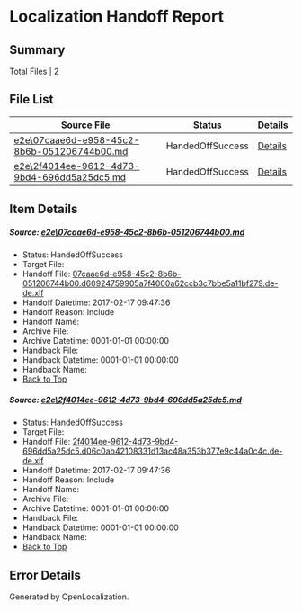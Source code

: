 # <a name='report-top'></a> Localization Handoff Report

## Summary
 Total Files | 2

## File List
 Source File | Status | Details 
 ----------- | ------ | ------- 
 [e2e\07caae6d-e958-45c2-8b6b-051206744b00.md](https://github.com/OpenLocalizationTestOrg/ol-test0/blob/ee8c0880584989d568ddbbdc3d7c2822b7555266/e2e/07caae6d-e958-45c2-8b6b-051206744b00.md) | HandedOffSuccess | [Details](#1105cb7c8a8efee1cd907959e24ab96c9ee958e81)
 [e2e\2f4014ee-9612-4d73-9bd4-696dd5a25dc5.md](https://github.com/OpenLocalizationTestOrg/ol-test0/blob/ee8c0880584989d568ddbbdc3d7c2822b7555266/e2e/2f4014ee-9612-4d73-9bd4-696dd5a25dc5.md) | HandedOffSuccess | [Details](#c4c09fc0d2a60341c0ea38000e798e1a454cd3622)

## Item Details
##### <a name='1105cb7c8a8efee1cd907959e24ab96c9ee958e81'></a> Source: [e2e\07caae6d-e958-45c2-8b6b-051206744b00.md](https://github.com/OpenLocalizationTestOrg/ol-test0/blob/ee8c0880584989d568ddbbdc3d7c2822b7555266/e2e/07caae6d-e958-45c2-8b6b-051206744b00.md)
* Status: HandedOffSuccess
* Target File: 
* Handoff File: [07caae6d-e958-45c2-8b6b-051206744b00.d60924759905a7f4000a62ccb3c7bbe5a11bf279.de-de.xlf](https://github.com/OpenLocalizationTestOrg/ol-test4-handoff/blob/b5c39c207b8884c9f53bec702490bde40bd1f33b/ol-handoff/OpenLocalizationTestOrg/ol-test4-dede/xinjiang/ht/07caae6d-e958-45c2-8b6b-051206744b00.d60924759905a7f4000a62ccb3c7bbe5a11bf279.de-de.xlf)
* Handoff Datetime: 2017-02-17 09:47:36
* Handoff Reason: Include
* Handoff Name: 
* Archive File: 
* Archive Datetime: 0001-01-01 00:00:00
* Handback File: 
* Handback Datetime: 0001-01-01 00:00:00
* Handback Name: 
* [Back to Top](#report-top)

##### <a name='c4c09fc0d2a60341c0ea38000e798e1a454cd3622'></a> Source: [e2e\2f4014ee-9612-4d73-9bd4-696dd5a25dc5.md](https://github.com/OpenLocalizationTestOrg/ol-test0/blob/ee8c0880584989d568ddbbdc3d7c2822b7555266/e2e/2f4014ee-9612-4d73-9bd4-696dd5a25dc5.md)
* Status: HandedOffSuccess
* Target File: 
* Handoff File: [2f4014ee-9612-4d73-9bd4-696dd5a25dc5.d06c0ab42108331d13ac48a353b377e9c44a0c4c.de-de.xlf](https://github.com/OpenLocalizationTestOrg/ol-test4-handoff/blob/b5c39c207b8884c9f53bec702490bde40bd1f33b/ol-handoff/OpenLocalizationTestOrg/ol-test4-dede/xinjiang/ht/2f4014ee-9612-4d73-9bd4-696dd5a25dc5.d06c0ab42108331d13ac48a353b377e9c44a0c4c.de-de.xlf)
* Handoff Datetime: 2017-02-17 09:47:36
* Handoff Reason: Include
* Handoff Name: 
* Archive File: 
* Archive Datetime: 0001-01-01 00:00:00
* Handback File: 
* Handback Datetime: 0001-01-01 00:00:00
* Handback Name: 
* [Back to Top](#report-top)


## Error Details

Generated by OpenLocalization.
